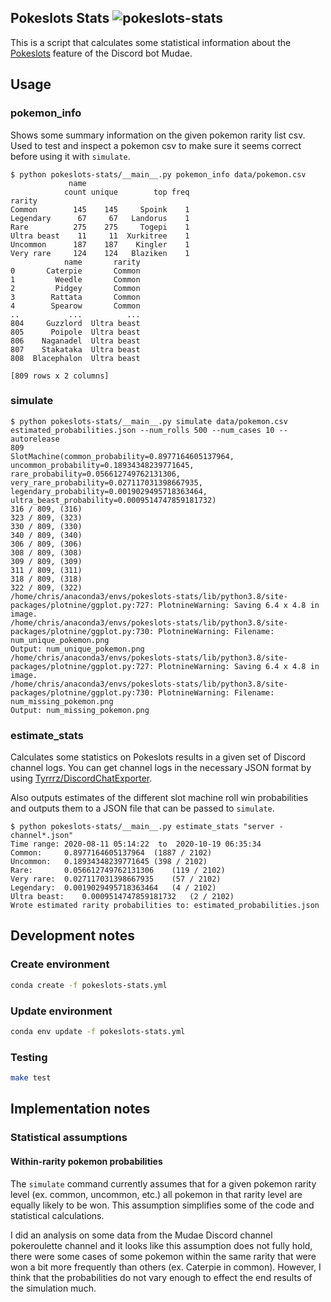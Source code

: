 ## Pokeslots Stats ![pokeslots-stats](https://github.com/ExcaliburZero/pokeslots-stats/workflows/pokeslots-stats/badge.svg)
This is a script that calculates some statistical information about the [Pokeslots](https://mudae.fandom.com/wiki/Pokéslot) feature of the Discord bot Mudae.

## Usage
### pokemon_info
Shows some summary information on the given pokemon rarity list csv. Used to test and inspect a pokemon csv to make sure it seems correct before using it with `simulate`.

```
$ python pokeslots-stats/__main__.py pokemon_info data/pokemon.csv
             name                       
            count unique        top freq
rarity                                  
Common        145    145     Spoink    1
Legendary      67     67   Landorus    1
Rare          275    275     Togepi    1
Ultra beast    11     11  Xurkitree    1
Uncommon      187    187    Kingler    1
Very rare     124    124   Blaziken    1
            name       rarity
0       Caterpie       Common
1         Weedle       Common
2         Pidgey       Common
3        Rattata       Common
4        Spearow       Common
..           ...          ...
804     Guzzlord  Ultra beast
805      Poipole  Ultra beast
806    Naganadel  Ultra beast
807    Stakataka  Ultra beast
808  Blacephalon  Ultra beast

[809 rows x 2 columns]
```

### simulate
```
$ python pokeslots-stats/__main__.py simulate data/pokemon.csv estimated_probabilities.json --num_rolls 500 --num_cases 10 --autorelease
809
SlotMachine(common_probability=0.8977164605137964, uncommon_probability=0.18934348239771645, rare_probability=0.056612749762131306, very_rare_probability=0.027117031398667935, legendary_probability=0.0019029495718363464, ultra_beast_probability=0.0009514747859181732)
316 / 809, (316)
323 / 809, (323)
330 / 809, (330)
340 / 809, (340)
306 / 809, (306)
308 / 809, (308)
309 / 809, (309)
311 / 809, (311)
318 / 809, (318)
322 / 809, (322)
/home/chris/anaconda3/envs/pokeslots-stats/lib/python3.8/site-packages/plotnine/ggplot.py:727: PlotnineWarning: Saving 6.4 x 4.8 in image.
/home/chris/anaconda3/envs/pokeslots-stats/lib/python3.8/site-packages/plotnine/ggplot.py:730: PlotnineWarning: Filename: num_unique_pokemon.png
Output: num_unique_pokemon.png
/home/chris/anaconda3/envs/pokeslots-stats/lib/python3.8/site-packages/plotnine/ggplot.py:727: PlotnineWarning: Saving 6.4 x 4.8 in image.
/home/chris/anaconda3/envs/pokeslots-stats/lib/python3.8/site-packages/plotnine/ggplot.py:730: PlotnineWarning: Filename: num_missing_pokemon.png
Output: num_missing_pokemon.png
```

### estimate_stats
Calculates some statistics on Pokeslots results in a given set of Discord channel logs. You can get channel logs in the necessary JSON format by using [Tyrrrz/DiscordChatExporter](https://github.com/Tyrrrz/DiscordChatExporter).

Also outputs estimates of the different slot machine roll win probabilities and outputs them to a JSON file that can be passed to `simulate`.

```
$ python pokeslots-stats/__main__.py estimate_stats "server - channel*.json"
Time range: 2020-08-11 05:14:22  to  2020-10-19 06:35:34
Common:  	0.8977164605137964	(1887 / 2102)
Uncommon:	0.18934348239771645	(398 / 2102)
Rare:    	0.056612749762131306	(119 / 2102)
Very rare:	0.027117031398667935	(57 / 2102)
Legendary:	0.0019029495718363464	(4 / 2102)
Ultra beast:	0.0009514747859181732	(2 / 2102)
Wrote estimated rarity probabilities to: estimated_probabilities.json
```

## Development notes

### Create environment
```bash
conda create -f pokeslots-stats.yml
```

### Update environment
```bash
conda env update -f pokeslots-stats.yml
```

### Testing
```bash
make test
```

## Implementation notes
### Statistical assumptions
#### Within-rarity pokemon probabilities
The `simulate` command currently assumes that for a given pokemon rarity level (ex. common, uncommon, etc.) all pokemon in that rarity level are equally likely to be won. This assumption simplifies some of the code and statistical calculations.

I did an analysis on some data from the Mudae Discord channel pokeroulette channel and it looks like this assumption does not fully hold, there were some cases of some pokemon within the same rarity that were won a bit more frequently than others (ex. Caterpie in common). However, I think that the probabilities do not vary enough to effect the end results of the simulation much.